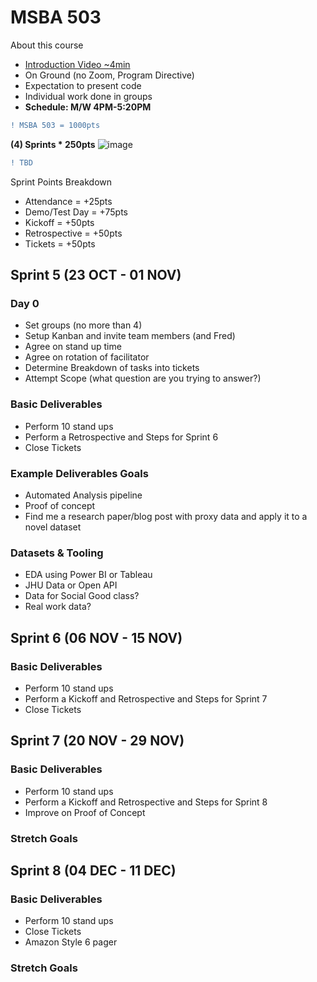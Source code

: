 # MSBA 503

About this course
- [Introduction Video ~4min](https://youtu.be/yyQPr18SAAs)
- On Ground (no Zoom, Program Directive)
- Expectation to present code
- Individual work done in groups
- **Schedule: M/W 4PM-5:20PM**


```diff
! MSBA 503 = 1000pts 
```

**(4) Sprints * 250pts**
![image](https://github.com/torero619/MSBA502/assets/86495415/a0ed22c2-6279-4a14-bfc3-42054276dd30)



```diff
! TBD
```

Sprint Points Breakdown
- Attendance = +25pts
- Demo/Test Day = +75pts
- Kickoff = +50pts
- Retrospective = +50pts
- Tickets = +50pts

## Sprint 5 (23 OCT - 01 NOV)

### Day 0 
- Set groups (no more than 4)
- Setup Kanban and invite team members (and Fred)
- Agree on stand up time
- Agree on rotation of facilitator
- Determine Breakdown of tasks into tickets
- Attempt Scope (what question are you trying to answer?)

### Basic Deliverables
- Perform 10 stand ups
- Perform a Retrospective and Steps for Sprint 6
- Close Tickets

### Example Deliverables Goals
* Automated Analysis pipeline
* Proof of concept
* Find me a research paper/blog post with proxy data and apply it to a novel dataset

### Datasets & Tooling
* EDA using Power BI or Tableau
* JHU Data or Open API
* Data for Social Good class?
* Real work data?

## Sprint 6 (06 NOV - 15 NOV)

### Basic Deliverables
* Perform 10 stand ups
* Perform a Kickoff and Retrospective and Steps for Sprint 7
* Close Tickets

## Sprint 7 (20 NOV - 29 NOV)

### Basic Deliverables
* Perform 10 stand ups
* Perform a Kickoff and Retrospective and Steps for Sprint 8
* Improve on Proof of Concept

### Stretch Goals

## Sprint 8 (04 DEC - 11 DEC)

### Basic Deliverables
- Perform 10 stand ups
- Close Tickets
- Amazon Style 6 pager

### Stretch Goals

